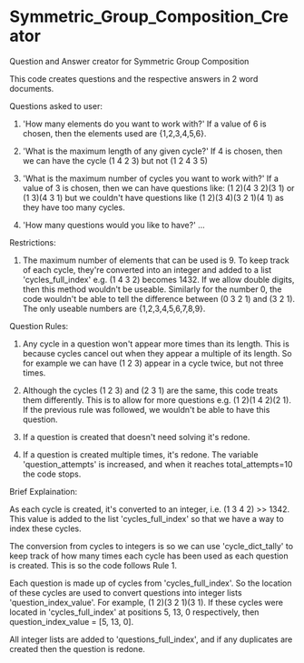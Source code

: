 # Symmetric_Group_Composition_Creator
Question and Answer creator for Symmetric Group Composition

This code creates questions and the respective answers in 2 word documents.

Questions asked to user:
  1) 'How many elements do you want to work with?'
      If a value of 6 is chosen, then the elements used are {1,2,3,4,5,6}.
     
  2) 'What is the maximum length of any given cycle?'
      If 4 is chosen, then we can have the cycle (1 4 2 3) but not (1 2 4 3 5)

  3) 'What is the maximum number of cycles you want to work with?'
      If a value of 3 is chosen, then we can have questions like:
        (1 2)(4 3 2)(3 1)    or    (1 3)(4 3 1)
      but we couldn't have questions like (1 2)(3 4)(3 2 1)(4 1) as they have too many cycles.
    
  4) 'How many questions would you like to have?'
      ...
  
  
Restrictions:

  1) The maximum number of elements that can be used is 9.
        To keep track of each cycle, they're converted into an integer and added to a list 'cycles_full_index' e.g. (1 4 3 2) becomes 1432. If we allow double digits, then this method wouldn't be useable. Similarly for the number 0, the code wouldn't be able to tell the difference between (0 3 2 1) and (3 2 1). The only useable numbers are {1,2,3,4,5,6,7,8,9}.
      
      
Question Rules:

   1) Any cycle in a question won't appear more times than its length.
      This is because cycles cancel out when they appear a multiple of its length.
      So for example we can have (1 2 3) appear in a cycle twice, but not three times.
  
   2) Although the cycles (1 2 3) and (2 3 1) are the same, this code treats them differently.
      This is to allow for more questions e.g. (1 2)(1 4 2)(2 1).
      If the previous rule was followed, we wouldn't be able to have this question.
      
   3) If a question is created that doesn't need solving it's redone.
   
   4) If a question is created multiple times, it's redone.
      The variable 'question_attempts' is increased, and when it reaches total_attempts=10 the code stops.


Brief Explaination:

As each cycle is created, it's converted to an integer, i.e. (1 3 4 2) >> 1342. This value is added to the list 'cycles_full_index' so that we have a way to index these cycles.

The conversion from cycles to integers is so we can use 'cycle_dict_tally' to keep track of how many times each cycle has been used as each question is created. This is so the code follows Rule 1.

Each question is made up of cycles from 'cycles_full_index'. So the location of these cycles are used to convert questions into integer lists 'question_index_value'.
For example, (1 2)(3 2 1)(3 1). If these cycles were located in 'cycles_full_index' at positions 5, 13, 0 respectively, then question_index_value = [5, 13, 0].

All integer lists are added to 'questions_full_index', and if any duplicates are created then the question is redone.

